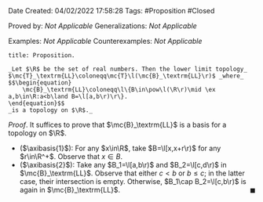 <br />
<br />

Date Created: 04/02/2022 17:58:28
Tags: #Proposition #Closed 

Proved by: _Not Applicable_
Generalizations: _Not Applicable_

Examples: _Not Applicable_
Counterexamples: _Not Applicable_

``` ad-Proposition
title: Proposition.

_Let $\R$ be the set of real numbers. Then the lower limit topology_ $\mc{T}_\textrm{LL}\coloneqq\mc{T}\l(\mc{B}_\textrm{LL}\r)$ _where_
$$\begin{equation}
    \mc{B}_\textrm{LL}\coloneqq\l\{B\in\pow\l(\R\r)\mid \ex a,b\in\R:a<b\land B=\l[a,b\r)\r\}.
\end{equation}$$
_is a topology on $\R$._

```

_Proof_. It suffices to prove that $\mc{B}_\textrm{LL}$ is a basis for a topology on $\R$.
* ($\axibasis{1}$): For any $x\in\R$, take $B=\l[x,x+r\r)$ for any $r\in\R^+$. Observe that $x\in B$.
* ($\axibasis{2}$): Take any $B_1=\l[a,b\r)$ and $B_2=\l[c,d\r)$ in $\mc{B}_\textrm{LL}$. Observe that either $c<b$ or $b\leq c$; in the latter case, their intersection is empty. Otherwise, $B_1\cap B_2=\l[c,b\r)$ is again in $\mc{B}_\textrm{LL}$.<span style="float:right;">$\blacksquare$</span>
